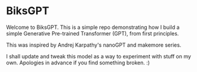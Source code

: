 # BiksGPT
Welcome to BiksGPT. This is a simple repo demonstrating how I build a simple Generative Pre-trained Transformer (GPT), from first principles.

This was inspired by Andrej Karpathy's nanoGPT and makemore series.

I shall update and tweak this model as a way to experiment with stuff on my own. Apologies in advance if you find something broken. :)
